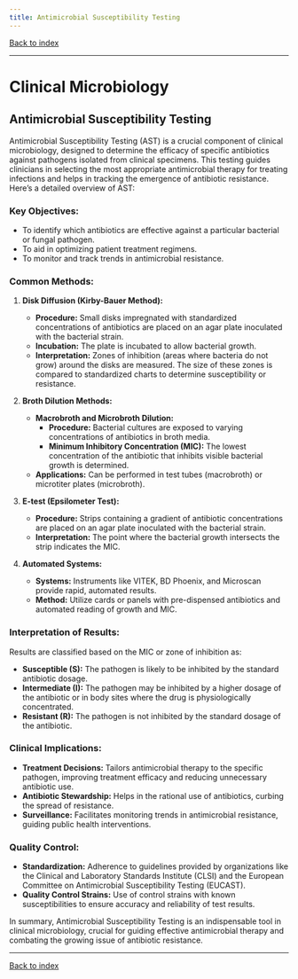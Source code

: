 ```yaml
---
title: Antimicrobial Susceptibility Testing
---
```


[Back to index](index.html)

---
# Clinical Microbiology
## Antimicrobial Susceptibility Testing

Antimicrobial Susceptibility Testing (AST) is a crucial component of clinical microbiology, designed to determine the efficacy of specific antibiotics against pathogens isolated from clinical specimens. This testing guides clinicians in selecting the most appropriate antimicrobial therapy for treating infections and helps in tracking the emergence of antibiotic resistance. Here’s a detailed overview of AST:

### Key Objectives:
- To identify which antibiotics are effective against a particular bacterial or fungal pathogen.
- To aid in optimizing patient treatment regimens.
- To monitor and track trends in antimicrobial resistance.

### Common Methods:
1. **Disk Diffusion (Kirby-Bauer Method):**
    - **Procedure:** Small disks impregnated with standardized concentrations of antibiotics are placed on an agar plate inoculated with the bacterial strain.
    - **Incubation:** The plate is incubated to allow bacterial growth.
    - **Interpretation:** Zones of inhibition (areas where bacteria do not grow) around the disks are measured. The size of these zones is compared to standardized charts to determine susceptibility or resistance.

2. **Broth Dilution Methods:**
    - **Macrobroth and Microbroth Dilution:**
        - **Procedure:** Bacterial cultures are exposed to varying concentrations of antibiotics in broth media.
        - **Minimum Inhibitory Concentration (MIC):** The lowest concentration of the antibiotic that inhibits visible bacterial growth is determined.
    - **Applications:** Can be performed in test tubes (macrobroth) or microtiter plates (microbroth).

3. **E-test (Epsilometer Test):**
    - **Procedure:** Strips containing a gradient of antibiotic concentrations are placed on an agar plate inoculated with the bacterial strain.
    - **Interpretation:** The point where the bacterial growth intersects the strip indicates the MIC.

4. **Automated Systems:**
    - **Systems:** Instruments like VITEK, BD Phoenix, and Microscan provide rapid, automated results.
    - **Method:** Utilize cards or panels with pre-dispensed antibiotics and automated reading of growth and MIC.

### Interpretation of Results:
Results are classified based on the MIC or zone of inhibition as:
- **Susceptible (S):** The pathogen is likely to be inhibited by the standard antibiotic dosage.
- **Intermediate (I):** The pathogen may be inhibited by a higher dosage of the antibiotic or in body sites where the drug is physiologically concentrated.
- **Resistant (R):** The pathogen is not inhibited by the standard dosage of the antibiotic.

### Clinical Implications:
- **Treatment Decisions:** Tailors antimicrobial therapy to the specific pathogen, improving treatment efficacy and reducing unnecessary antibiotic use.
- **Antibiotic Stewardship:** Helps in the rational use of antibiotics, curbing the spread of resistance.
- **Surveillance:** Facilitates monitoring trends in antimicrobial resistance, guiding public health interventions.

### Quality Control:
- **Standardization:** Adherence to guidelines provided by organizations like the Clinical and Laboratory Standards Institute (CLSI) and the European Committee on Antimicrobial Susceptibility Testing (EUCAST).
- **Quality Control Strains:** Use of control strains with known susceptibilities to ensure accuracy and reliability of test results.

In summary, Antimicrobial Susceptibility Testing is an indispensable tool in clinical microbiology, crucial for guiding effective antimicrobial therapy and combating the growing issue of antibiotic resistance.

---
[Back to index](index.html)

